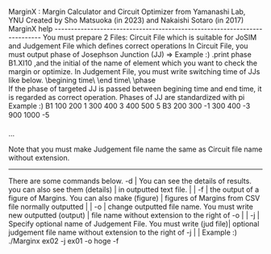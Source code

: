 MarginX : Margin Calculator and Circuit Optimizer from Yamanashi Lab, YNU Created by Sho Matsuoka (in 2023) and Nakaishi Sotaro (in 2017) MarginX help --------------------------------------------------------------------------
You must prepare 2 Files: Circuit File which is suitable for JoSIM and Judgement File which defines correct operations
In Circuit File, you must output phase of Josephson Junction (JJ) => Example :) .print phase B1.XI10
,and the initial of the name of element which you want to check the margin or optimize. In Judgement File, you must write switching time of JJs like below. \begining time\ \end time\ \phase\
If the phase of targeted JJ is passed between begining time and end time, it is regarded as correct operation.
Phases of JJ are standardized with pi 
Example :)
B1
100 200 1 
300 400 3 
400 500 5
B3
200 300 -1 
300 400 -3 
900 1000 -5 

...

Note that you must make Judgement file name the same as Circuit file name
without extension.

--------------------------------------------------------------------------
There are some commands below.
-d        | You can see the details of results. you can also see them
(details) | in outputted text file.
          |
          |
-f        | the output of a figure of Margins. You can also make
(figure)  | figures of Margins from CSV file normally outputted
          |
          |
-o        | change outputted file name. You must write new outputted
(output)  | file name without extension to the right of -o 
          |
          |
-j        | Specify optional name of Judgement File. You must write
(jud file)| optional judgement file name without extension to the right of -j 
          |
          |
Example :) ./Marginx ex02 -j ex01 -o hoge -f
